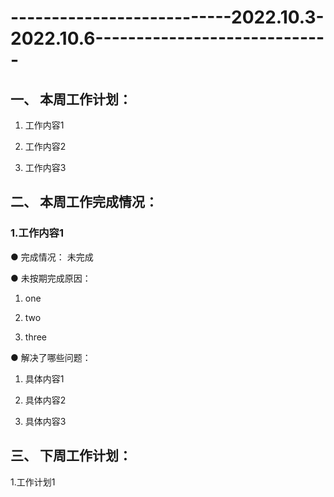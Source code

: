 # ---------------------------2022.10.3-2022.10.6-----------------------------

## 一、 本周工作计划：

1. 工作内容1

2. 工作内容2

3. 工作内容3

 


 

## 二、 本周工作完成情况：

 

### 1.工作内容1

 ● 完成情况： 未完成

  

 ● 未按期完成原因：

 

1. one

2. two

3. three

  

 ● 解决了哪些问题：

 

1. 具体内容1

2. 具体内容2

3. 具体内容3



## 三、 下周工作计划：

1.工作计划1

 
